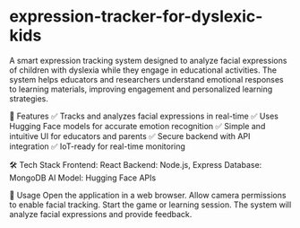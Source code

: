 # expression-tracker-for-dyslexic-kids

A smart expression tracking system designed to analyze facial expressions of children with dyslexia while they engage in educational activities. The system helps educators and researchers understand emotional responses to learning materials, improving engagement and personalized learning strategies.


🚀 Features
✅ Tracks and analyzes facial expressions in real-time
✅ Uses Hugging Face models for accurate emotion recognition
✅ Simple and intuitive UI for educators and parents
✅ Secure backend with API integration
✅ IoT-ready for real-time monitoring

🛠️ Tech Stack
Frontend: React
Backend: Node.js, Express
Database: MongoDB
AI Model: Hugging Face APIs

📜 Usage
Open the application in a web browser.
Allow camera permissions to enable facial tracking.
Start the game or learning session.
The system will analyze facial expressions and provide feedback.

